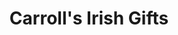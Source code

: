 ---
title: "Carroll's Irish Gifts"
url: /dublin/carrolls-irish-gifts-suffolk-street-2/
shop: gift
---